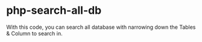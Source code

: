 # php-search-all-db
With this code, you can search all database with narrowing down the Tables &amp; Column to search in.
